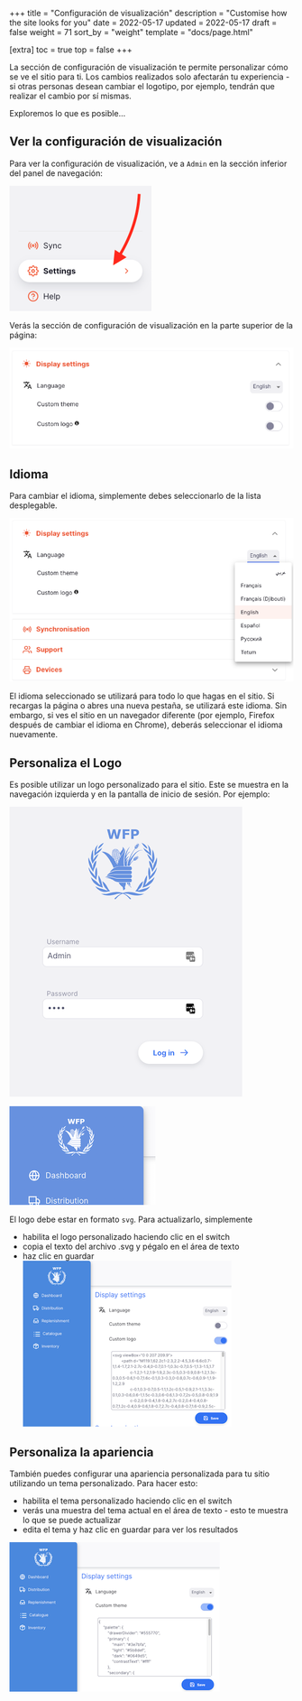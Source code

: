 +++
title = "Configuración de visualización"
description = "Customise how the site looks for you"
date = 2022-05-17
updated = 2022-05-17
draft = false
weight = 71
sort_by = "weight"
template = "docs/page.html"

[extra]
toc = true
top = false
+++

La sección de configuración de visualización te permite personalizar cómo se ve el sitio para ti. Los cambios realizados solo afectarán tu experiencia - si otras personas desean cambiar el logotipo, por ejemplo, tendrán que realizar el cambio por sí mismas.

Exploremos lo que es posible...

## Ver la configuración de visualización

Para ver la configuración de visualización, ve a `Admin` en la sección inferior del panel de navegación:

![Location: nav](images/admin_nav.png)

Verás la sección de configuración de visualización en la parte superior de la página:

![Location: list](images/display_settings.png)

## Idioma

Para cambiar el idioma, simplemente debes seleccionarlo de la lista desplegable.

![Language](images/change_language.png)

El idioma seleccionado se utilizará para todo lo que hagas en el sitio. Si recargas la página o abres una nueva pestaña, se utilizará este idioma. Sin embargo, si ves el sitio en un navegador diferente (por ejemplo, Firefox después de cambiar el idioma en Chrome), deberás seleccionar el idioma nuevamente.

## Personaliza el Logo

Es posible utilizar un logo personalizado para el sitio. Este se muestra en la navegación izquierda y en la pantalla de inicio de sesión. Por ejemplo:

![Custom logo login](images/custom_logo_login.png)

![Custom logo login](images/custom_logo_nav.png)

El logo debe estar en formato `svg`. Para actualizarlo, simplemente

- habilita el logo personalizado haciendo clic en el switch
- copia el texto del archivo .svg y pégalo en el área de texto
- haz clic en guardar
  ![Edit custom logo](images/edit_logo.png)

## Personaliza la apariencia

También puedes configurar una apariencia personalizada para tu sitio utilizando un tema personalizado. Para hacer esto:

- habilita el tema personalizado haciendo clic en el switch
- verás una muestra del tema actual en el área de texto - esto te muestra lo que se puede actualizar
- edita el tema y haz clic en guardar para ver los resultados

![Edit custom logo](images/edit_theme.png)
